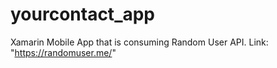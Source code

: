 # yourcontact_app
Xamarin Mobile App that is consuming Random User API. Link: "https://randomuser.me/"
